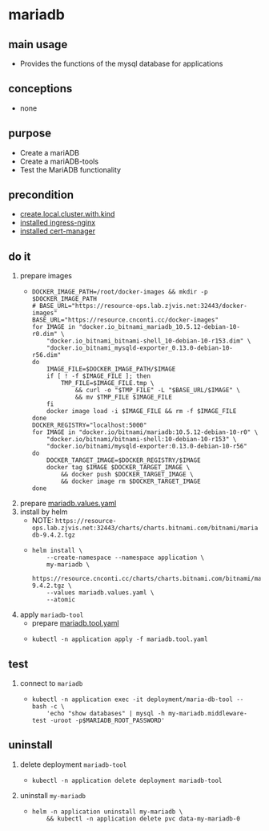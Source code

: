 # mariadb

## main usage
* Provides the functions of the mysql database for applications

## conceptions
* none

## purpose
* Create a mariADB
* Create a mariADB-tools
* Test the MariADB functionality

## precondition
* [create.local.cluster.with.kind](/kubernetes/create.local.cluster.with.kind.md)
* [installed ingress-nginx](/kubernetes/basic/ingress.nginx.md)
* [installed cert-manager](/kubernetes/basic/cert.manager.md)

## do it
1. prepare images
    * ```shell
      DOCKER_IMAGE_PATH=/root/docker-images && mkdir -p $DOCKER_IMAGE_PATH
      # BASE_URL="https://resource-ops.lab.zjvis.net:32443/docker-images"
      BASE_URL="https://resource.cnconti.cc/docker-images"
      for IMAGE in "docker.io_bitnami_mariadb_10.5.12-debian-10-r0.dim" \
          "docker.io_bitnami_bitnami-shell_10-debian-10-r153.dim" \
          "docker.io_bitnami_mysqld-exporter_0.13.0-debian-10-r56.dim"
      do
          IMAGE_FILE=$DOCKER_IMAGE_PATH/$IMAGE
          if [ ! -f $IMAGE_FILE ]; then
              TMP_FILE=$IMAGE_FILE.tmp \
                  && curl -o "$TMP_FILE" -L "$BASE_URL/$IMAGE" \
                  && mv $TMP_FILE $IMAGE_FILE
          fi
          docker image load -i $IMAGE_FILE && rm -f $IMAGE_FILE
      done
      DOCKER_REGISTRY="localhost:5000"
      for IMAGE in "docker.io/bitnami/mariadb:10.5.12-debian-10-r0" \
          "docker.io/bitnami/bitnami-shell:10-debian-10-r153" \
          "docker.io/bitnami/mysqld-exporter:0.13.0-debian-10-r56"
      do
          DOCKER_TARGET_IMAGE=$DOCKER_REGISTRY/$IMAGE
          docker tag $IMAGE $DOCKER_TARGET_IMAGE \
              && docker push $DOCKER_TARGET_IMAGE \
              && docker image rm $DOCKER_TARGET_IMAGE
      done
      ```
2. prepare [mariadb.values.yaml](resources/mariadb.values.yaml.md)
3. install by helm
    * NOTE: `https://resource-ops.lab.zjvis.net:32443/charts/charts.bitnami.com/bitnami/mariadb-9.4.2.tgz`
    * ```shell
      helm install \
          --create-namespace --namespace application \
          my-mariadb \
          https://resource.cnconti.cc/charts/charts.bitnami.com/bitnami/mariadb-9.4.2.tgz \
          --values mariadb.values.yaml \
          --atomic
      ```
4. apply `mariadb-tool`
    * prepare [mariadb.tool.yaml](resources/mariadb.tool.yaml.md)
    * ```shell
      kubectl -n application apply -f mariadb.tool.yaml
      ```

## test
1. connect to `mariadb`
    * ```shell
      kubectl -n application exec -it deployment/maria-db-tool -- bash -c \
          'echo "show databases" | mysql -h my-mariadb.middleware-test -uroot -p$MARIADB_ROOT_PASSWORD'
      ```

## uninstall
1. delete deployment `mariadb-tool`
    * ```shell
      kubectl -n application delete deployment mariadb-tool
      ```
2. uninstall `my-mariadb`
    * ```shell
      helm -n application uninstall my-mariadb \
          && kubectl -n application delete pvc data-my-mariadb-0
      ```
